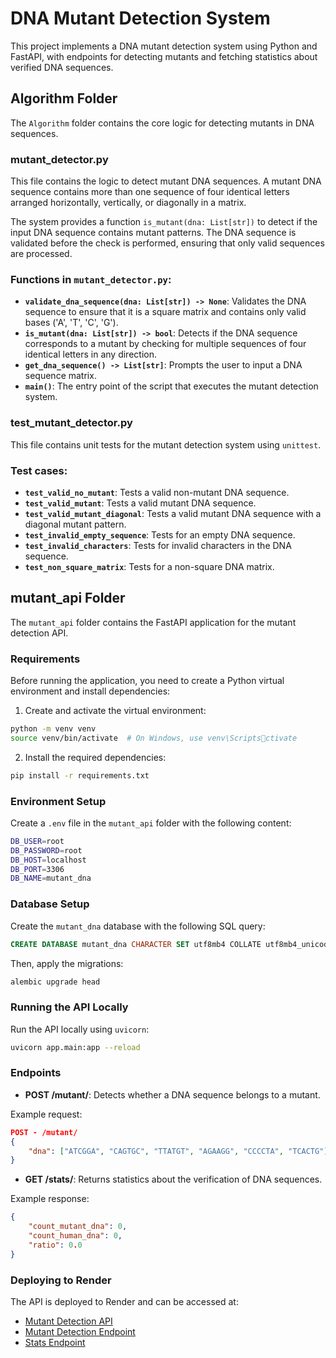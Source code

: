 
# DNA Mutant Detection System

This project implements a DNA mutant detection system using Python and FastAPI, with endpoints for detecting mutants and fetching statistics about verified DNA sequences. 

## Algorithm Folder

The `Algorithm` folder contains the core logic for detecting mutants in DNA sequences.

### mutant_detector.py

This file contains the logic to detect mutant DNA sequences. A mutant DNA sequence contains more than one sequence of four identical letters arranged horizontally, vertically, or diagonally in a matrix.

The system provides a function `is_mutant(dna: List[str])` to detect if the input DNA sequence contains mutant patterns. The DNA sequence is validated before the check is performed, ensuring that only valid sequences are processed.

### Functions in `mutant_detector.py`:

- **`validate_dna_sequence(dna: List[str]) -> None`**: Validates the DNA sequence to ensure that it is a square matrix and contains only valid bases ('A', 'T', 'C', 'G').
- **`is_mutant(dna: List[str]) -> bool`**: Detects if the DNA sequence corresponds to a mutant by checking for multiple sequences of four identical letters in any direction.
- **`get_dna_sequence() -> List[str]`**: Prompts the user to input a DNA sequence matrix.
- **`main()`**: The entry point of the script that executes the mutant detection system.

### test_mutant_detector.py

This file contains unit tests for the mutant detection system using `unittest`.

### Test cases:

- **`test_valid_no_mutant`**: Tests a valid non-mutant DNA sequence.
- **`test_valid_mutant`**: Tests a valid mutant DNA sequence.
- **`test_valid_mutant_diagonal`**: Tests a valid mutant DNA sequence with a diagonal mutant pattern.
- **`test_invalid_empty_sequence`**: Tests for an empty DNA sequence.
- **`test_invalid_characters`**: Tests for invalid characters in the DNA sequence.
- **`test_non_square_matrix`**: Tests for a non-square DNA matrix.

## mutant_api Folder

The `mutant_api` folder contains the FastAPI application for the mutant detection API.

### Requirements

Before running the application, you need to create a Python virtual environment and install dependencies:

1. Create and activate the virtual environment:

```bash
python -m venv venv
source venv/bin/activate  # On Windows, use venv\Scriptsctivate
```

2. Install the required dependencies:

```bash
pip install -r requirements.txt
```

### Environment Setup

Create a `.env` file in the `mutant_api` folder with the following content:

```bash
DB_USER=root
DB_PASSWORD=root
DB_HOST=localhost
DB_PORT=3306
DB_NAME=mutant_dna
```

### Database Setup

Create the `mutant_dna` database with the following SQL query:

```sql
CREATE DATABASE mutant_dna CHARACTER SET utf8mb4 COLLATE utf8mb4_unicode_ci;
```

Then, apply the migrations:

```bash
alembic upgrade head
```

### Running the API Locally

Run the API locally using `uvicorn`:

```bash
uvicorn app.main:app --reload
```

### Endpoints

- **POST /mutant/**: Detects whether a DNA sequence belongs to a mutant.

Example request:

```json
POST - /mutant/
{
    "dna": ["ATCGGA", "CAGTGC", "TTATGT", "AGAAGG", "CCCCTA", "TCACTG"]
}
```

- **GET /stats/**: Returns statistics about the verification of DNA sequences.

Example response:

```json
{
    "count_mutant_dna": 0,
    "count_human_dna": 0,
    "ratio": 0.0
}
```

### Deploying to Render

The API is deployed to Render and can be accessed at:

- [Mutant Detection API](https://mutant-dna-detector.onrender.com/)
- [Mutant Detection Endpoint](https://mutant-dna-detector.onrender.com/mutant/)
- [Stats Endpoint](https://mutant-dna-detector.onrender.com/stats/)
